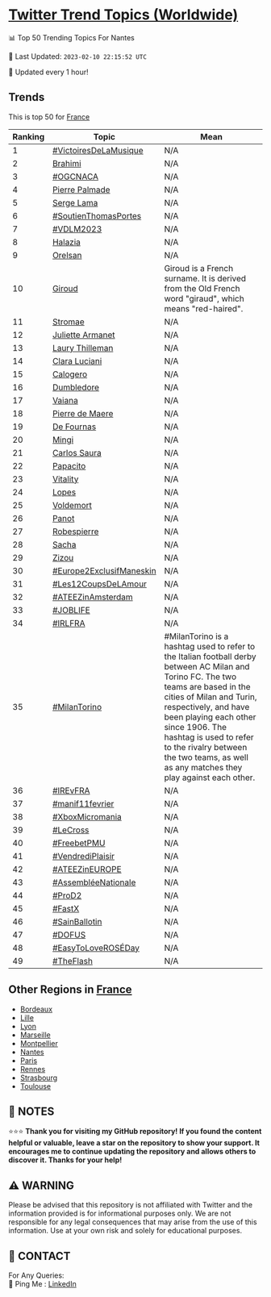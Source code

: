 [Twitter Trend Topics (Worldwide)](https://github.com/ErcinDedeoglu/Twitter-Trend-Topics)
==========


📊 Top 50 Trending Topics For Nantes

📆 Last Updated: `2023-02-10 22:15:52 UTC`

🔧 Updated every 1 hour!


## Trends

This is top 50 for [France](</France>)

| Ranking | Topic | Mean |
| ------- | ------------ | ------------ |
| 1 | [#VictoiresDeLaMusique](http://twitter.com/search?q=%23VictoiresDeLaMusique) | N/A |
| 2 | [Brahimi](http://twitter.com/search?q=Brahimi) | N/A |
| 3 | [#OGCNACA](http://twitter.com/search?q=%23OGCNACA) | N/A |
| 4 | [Pierre Palmade](http://twitter.com/search?q=Pierre+Palmade) | N/A |
| 5 | [Serge Lama](http://twitter.com/search?q=Serge+Lama) | N/A |
| 6 | [#SoutienThomasPortes](http://twitter.com/search?q=%23SoutienThomasPortes) | N/A |
| 7 | [#VDLM2023](http://twitter.com/search?q=%23VDLM2023) | N/A |
| 8 | [Halazia](http://twitter.com/search?q=Halazia) | N/A |
| 9 | [Orelsan](http://twitter.com/search?q=Orelsan) | N/A |
| 10 | [Giroud](http://twitter.com/search?q=Giroud) | Giroud is a French surname. It is derived from the Old French word "giraud", which means "red-haired". |
| 11 | [Stromae](http://twitter.com/search?q=Stromae) | N/A |
| 12 | [Juliette Armanet](http://twitter.com/search?q=Juliette+Armanet) | N/A |
| 13 | [Laury Thilleman](http://twitter.com/search?q=Laury+Thilleman) | N/A |
| 14 | [Clara Luciani](http://twitter.com/search?q=Clara+Luciani) | N/A |
| 15 | [Calogero](http://twitter.com/search?q=Calogero) | N/A |
| 16 | [Dumbledore](http://twitter.com/search?q=Dumbledore) | N/A |
| 17 | [Vaiana](http://twitter.com/search?q=Vaiana) | N/A |
| 18 | [Pierre de Maere](http://twitter.com/search?q=Pierre+de+Maere) | N/A |
| 19 | [De Fournas](http://twitter.com/search?q=De+Fournas) | N/A |
| 20 | [Mingi](http://twitter.com/search?q=Mingi) | N/A |
| 21 | [Carlos Saura](http://twitter.com/search?q=Carlos+Saura) | N/A |
| 22 | [Papacito](http://twitter.com/search?q=Papacito) | N/A |
| 23 | [Vitality](http://twitter.com/search?q=Vitality) | N/A |
| 24 | [Lopes](http://twitter.com/search?q=Lopes) | N/A |
| 25 | [Voldemort](http://twitter.com/search?q=Voldemort) | N/A |
| 26 | [Panot](http://twitter.com/search?q=Panot) | N/A |
| 27 | [Robespierre](http://twitter.com/search?q=Robespierre) | N/A |
| 28 | [Sacha](http://twitter.com/search?q=Sacha) | N/A |
| 29 | [Zizou](http://twitter.com/search?q=Zizou) | N/A |
| 30 | [#Europe2ExclusifManeskin](http://twitter.com/search?q=%23Europe2ExclusifManeskin) | N/A |
| 31 | [#Les12CoupsDeLAmour](http://twitter.com/search?q=%23Les12CoupsDeLAmour) | N/A |
| 32 | [#ATEEZinAmsterdam](http://twitter.com/search?q=%23ATEEZinAmsterdam) | N/A |
| 33 | [#JOBLIFE](http://twitter.com/search?q=%23JOBLIFE) | N/A |
| 34 | [#IRLFRA](http://twitter.com/search?q=%23IRLFRA) | N/A |
| 35 | [#MilanTorino](http://twitter.com/search?q=%23MilanTorino) | #MilanTorino is a hashtag used to refer to the Italian football derby between AC Milan and Torino FC. The two teams are based in the cities of Milan and Turin, respectively, and have been playing each other since 1906. The hashtag is used to refer to the rivalry between the two teams, as well as any matches they play against each other. |
| 36 | [#IREvFRA](http://twitter.com/search?q=%23IREvFRA) | N/A |
| 37 | [#manif11fevrier](http://twitter.com/search?q=%23manif11fevrier) | N/A |
| 38 | [#XboxMicromania](http://twitter.com/search?q=%23XboxMicromania) | N/A |
| 39 | [#LeCross](http://twitter.com/search?q=%23LeCross) | N/A |
| 40 | [#FreebetPMU](http://twitter.com/search?q=%23FreebetPMU) | N/A |
| 41 | [#VendrediPlaisir](http://twitter.com/search?q=%23VendrediPlaisir) | N/A |
| 42 | [#ATEEZinEUROPE](http://twitter.com/search?q=%23ATEEZinEUROPE) | N/A |
| 43 | [#AssembléeNationale](http://twitter.com/search?q=%23Assembl%c3%a9eNationale) | N/A |
| 44 | [#ProD2](http://twitter.com/search?q=%23ProD2) | N/A |
| 45 | [#FastX](http://twitter.com/search?q=%23FastX) | N/A |
| 46 | [#SainBallotin](http://twitter.com/search?q=%23SainBallotin) | N/A |
| 47 | [#DOFUS](http://twitter.com/search?q=%23DOFUS) | N/A |
| 48 | [#EasyToLoveROSÉDay](http://twitter.com/search?q=%23EasyToLoveROS%c3%89Day) | N/A |
| 49 | [#TheFlash](http://twitter.com/search?q=%23TheFlash) | N/A |



## Other Regions in [France](</France>)

* [Bordeaux](</France/Bordeaux.md>)
* [Lille](</France/Lille.md>)
* [Lyon](</France/Lyon.md>)
* [Marseille](</France/Marseille.md>)
* [Montpellier](</France/Montpellier.md>)
* [Nantes](</France/Nantes.md>)
* [Paris](</France/Paris.md>)
* [Rennes](</France/Rennes.md>)
* [Strasbourg](</France/Strasbourg.md>)
* [Toulouse](</France/Toulouse.md>)



## 📝 NOTES

⭐⭐⭐ **Thank you for visiting my GitHub repository! If you found the content helpful or valuable, leave a star on the repository to show your support. It encourages me to continue updating the repository and allows others to discover it. Thanks for your help!**


## ⚠️ WARNING

Please be advised that this repository is not affiliated with Twitter and the information provided is for informational purposes only. We are not responsible for any legal consequences that may arise from the use of this information. Use at your own risk and solely for educational purposes.


## 📨 CONTACT

 For Any Queries:  
            🏓 Ping Me : [LinkedIn](https://www.linkedin.com/in/ercindedeoglu/)
